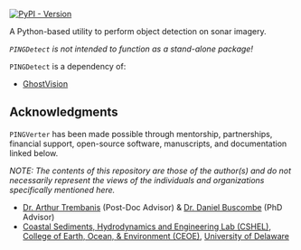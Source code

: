 [![PyPI - Version](https://img.shields.io/pypi/v/pingdetect?style=flat-square&label=Latest%20Version%20(PyPi))](https://pypi.org/project/pingdetect/)

A Python-based utility to perform object detection on sonar imagery.

*`PINGDetect` is not intended to function as a stand-alone package!*

`PINGDetect` is a dependency of:

- [GhostVision](https://github.com/PINGEcosystem/GhostVision)

## Acknowledgments

`PINGVerter` has been made possible through mentorship, partnerships, financial support, open-source software, manuscripts, and documentation linked below.

*NOTE: The contents of this repository are those of the author(s) and do not necessarily represent the views of the individuals and organizations specifically mentioned here.*

- [Dr. Arthur Trembanis](https://www.udel.edu/academics/colleges/ceoe/departments/smsp/faculty/arthur-trembanis/) (Post-Doc Advisor) & [Dr. Daniel Buscombe](https://github.com/dbuscombe-usgs) (PhD Advisor)
- [Coastal Sediments, Hydrodynamics and Engineering Lab (CSHEL)](https://sites.udel.edu/ceoe-art/), [College of Earth, Ocean, & Environment (CEOE)](https://www.udel.edu/ceoe/), [University of Delaware](https://www.udel.edu/)
